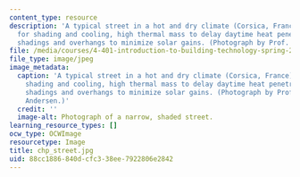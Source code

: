 ```yaml
---
content_type: resource
description: 'A typical street in a hot and dry climate (Corsica, France): Narrow
  for shading and cooling, high thermal mass to delay daytime heat penetration, exterior
  shadings and overhangs to minimize solar gains. (Photograph by Prof. Marilyne Andersen.)'
file: /media/courses/4-401-introduction-to-building-technology-spring-2006/88cc1886840dcfc338ee7922806e2842_chp_street.jpg
file_type: image/jpeg
image_metadata:
  caption: 'A typical street in a hot and dry climate (Corsica, France): Narrow for
    shading and cooling, high thermal mass to delay daytime heat penetration, exterior
    shadings and overhangs to minimize solar gains. (Photograph by Prof. Marilyne
    Andersen.)'
  credit: ''
  image-alt: Photograph of a narrow, shaded street.
learning_resource_types: []
ocw_type: OCWImage
resourcetype: Image
title: chp_street.jpg
uid: 88cc1886-840d-cfc3-38ee-7922806e2842
---
```

